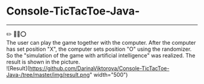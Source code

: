# Console-TicTacToe-Java-
___
✏️ 📗:x::o: <br>
The user can play the game together with the computer. After the computer has set position "X", the computer sets position "O" using the randomizer.
So the "simulation of the game with artificial intelligence" was realized. 
The result is shown in the picture. <br>
![Result](https://github.com/DarinaViktorova/Console-TicTacToe-Java-/tree/master/img/result.png" width="500")

